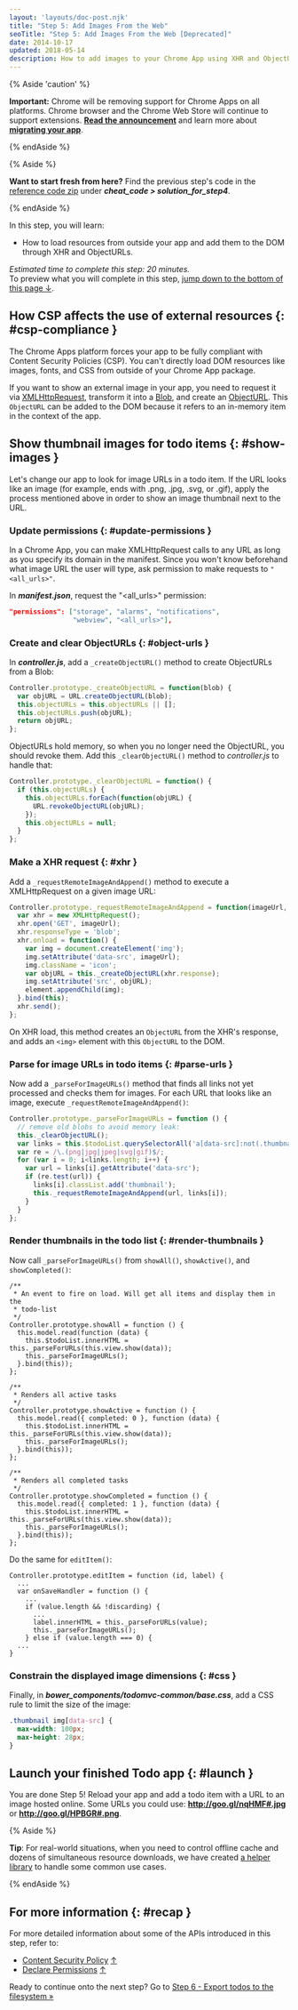 ```yaml
---
layout: 'layouts/doc-post.njk'
title: "Step 5: Add Images From the Web"
seoTitle: "Step 5: Add Images From the Web [Deprecated]"
date: 2014-10-17
updated: 2018-05-14
description: How to add images to your Chrome App using XHR and ObjectURL.
---
```


{% Aside 'caution' %}

**Important:** Chrome will be removing support for Chrome Apps on all platforms. Chrome browser and
the Chrome Web Store will continue to support extensions. [**Read the announcement**][1] and learn
more about [**migrating your app**][2].

{% endAside %}

{% Aside %}

**Want to start fresh from here?** Find the previous step's code in the [reference code zip][3]
under **_cheat_code > solution_for_step4_**.

{% endAside %}

In this step, you will learn:

- How to load resources from outside your app and add them to the DOM through XHR and ObjectURLs.

_Estimated time to complete this step: 20 minutes._  
To preview what you will complete in this step, [jump down to the bottom of this page ↓][4].

## How CSP affects the use of external resources {: #csp-compliance }

The Chrome Apps platform forces your app to be fully compliant with Content Security Policies (CSP).
You can't directly load DOM resources like images, fonts, and CSS from outside of your Chrome App
package.

If you want to show an external image in your app, you need to request it via [XMLHttpRequest][5],
transform it into a [Blob][6], and create an [ObjectURL][7]. This `ObjectURL` can be added to the
DOM because it refers to an in-memory item in the context of the app.

## Show thumbnail images for todo items {: #show-images }

Let's change our app to look for image URLs in a todo item. If the URL looks like an image (for
example, ends with .png, .jpg, .svg, or .gif), apply the process mentioned above in order to show an
image thumbnail next to the URL.

### Update permissions {: #update-permissions }

In a Chrome App, you can make XMLHttpRequest calls to any URL as long as you specify its domain in
the manifest. Since you won't know beforehand what image URL the user will type, ask permission to
make requests to `"<all_urls>"`.

In **_manifest.json_**, request the "<all_urls>" permission:

```json
"permissions": ["storage", "alarms", "notifications",
                "webview", "<all_urls>"],
```

### Create and clear ObjectURLs {: #object-urls }

In **_controller.js_**, add a `_createObjectURL()` method to create ObjectURLs from a Blob:

```js
Controller.prototype._createObjectURL = function(blob) {
  var objURL = URL.createObjectURL(blob);
  this.objectURLs = this.objectURLs || [];
  this.objectURLs.push(objURL);
  return objURL;
};
```

ObjectURLs hold memory, so when you no longer need the ObjectURL, you should revoke them. Add this
`_clearObjectURL()` method to _controller.js_ to handle that:

```js
Controller.prototype._clearObjectURL = function() {
  if (this.objectURLs) {
    this.objectURLs.forEach(function(objURL) {
      URL.revokeObjectURL(objURL);
    });
    this.objectURLs = null;
  }
};
```

### Make a XHR request {: #xhr }

Add a `_requestRemoteImageAndAppend()` method to execute a XMLHttpRequest on a given image URL:

```js
Controller.prototype._requestRemoteImageAndAppend = function(imageUrl, element) {
  var xhr = new XMLHttpRequest();
  xhr.open('GET', imageUrl);
  xhr.responseType = 'blob';
  xhr.onload = function() {
    var img = document.createElement('img');
    img.setAttribute('data-src', imageUrl);
    img.className = 'icon';
    var objURL = this._createObjectURL(xhr.response);
    img.setAttribute('src', objURL);
    element.appendChild(img);
  }.bind(this);
  xhr.send();
};
```

On XHR load, this method creates an `ObjectURL` from the XHR's response, and adds an `<img>` element
with this `ObjectURL` to the DOM.

### Parse for image URLs in todo items {: #parse-urls }

Now add a `_parseForImageURLs()` method that finds all links not yet processed and checks them for
images. For each URL that looks like an image, execute `_requestRemoteImageAndAppend()`:

```js
Controller.prototype._parseForImageURLs = function () {
  // remove old blobs to avoid memory leak:
  this._clearObjectURL();
  var links = this.$todoList.querySelectorAll('a[data-src]:not(.thumbnail)');
  var re = /\.(png|jpg|jpeg|svg|gif)$/;
  for (var i = 0; i<links.length; i++) {
    var url = links[i].getAttribute('data-src');
    if (re.test(url)) {
      links[i].classList.add('thumbnail');
      this._requestRemoteImageAndAppend(url, links[i]);
    }
  }
};
```

### Render thumbnails in the todo list {: #render-thumbnails }

Now call `_parseForImageURLs()` from `showAll()`, `showActive()`, and `showCompleted()`:

```js/7,17,27
/**
 * An event to fire on load. Will get all items and display them in the
 * todo-list
 */
Controller.prototype.showAll = function () {
  this.model.read(function (data) {
    this.$todoList.innerHTML = this._parseForURLs(this.view.show(data));
    this._parseForImageURLs();
  }.bind(this));
};

/**
 * Renders all active tasks
 */
Controller.prototype.showActive = function () {
  this.model.read({ completed: 0 }, function (data) {
    this.$todoList.innerHTML = this._parseForURLs(this.view.show(data));
    this._parseForImageURLs();
  }.bind(this));
};

/**
 * Renders all completed tasks
 */
Controller.prototype.showCompleted = function () {
  this.model.read({ completed: 1 }, function (data) {
    this.$todoList.innerHTML = this._parseForURLs(this.view.show(data));
    this._parseForImageURLs();
  }.bind(this));
};
```

Do the same for `editItem()`:

```js/7
Controller.prototype.editItem = function (id, label) {
  ...
  var onSaveHandler = function () {
    ...
    if (value.length && !discarding) {
      ...
      label.innerHTML = this._parseForURLs(value);
      this._parseForImageURLs();
    } else if (value.length === 0) {
  ...
}
```

### Constrain the displayed image dimensions {: #css }

Finally, in **_bower_components/todomvc-common/base.css_**, add a CSS rule to limit the size of the
image:

```css
.thumbnail img[data-src] {
  max-width: 100px;
  max-height: 28px;
}
```

## Launch your finished Todo app {: #launch }

You are done Step 5! Reload your app and add a todo item with a URL to an image hosted online. Some
URLs you could use: **http://goo.gl/nqHMF#.jpg** or **http://goo.gl/HPBGR#.png**.

{% Aside %}

**Tip**: For real-world situations, when you need to control offline cache and dozens of
simultaneous resource downloads, we have created [a helper library][8] to handle some common use
cases.

{% endAside %}

## For more information {: #recap }

For more detailed information about some of the APIs introduced in this step, refer to:

- [Content Security Policy][9] [↑][10]
- [Declare Permissions][11] [↑][12]

Ready to continue onto the next step? Go to [Step 6 - Export todos to the filesystem »][13]

[1]: https://blog.chromium.org/2020/08/changes-to-chrome-app-support-timeline.html
[2]: /apps/migration
[3]: https://github.com/mangini/io13-codelab/archive/master.zip
[4]: #launch
[5]: https://developer.mozilla.org/docs/Web/API/XMLHttpRequest
[6]: https://developer.mozilla.org/docs/Web/API/Blob
[7]: https://developer.mozilla.org/docs/Web/API/URL.createObjectURL
[8]: https://github.com/GoogleChrome/apps-resource-loader#readme
[9]: /apps/contentSecurityPolicy "Read 'Content Security Policy' in the Chrome developer docs"
[10]:
  #csp-compliance
  "This feature mentioned in 'Learn how CSP affects the use of external web resources'"
[11]: /apps/declare_permissions "Read 'Declare Permissions' in the Chrome developer docs"
[12]: #update-permissions "This feature mentioned in 'Update permissions'"
[13]: ../app_codelab_filesystem
